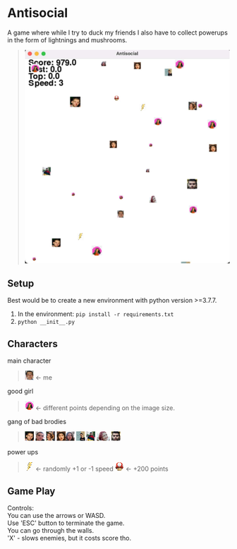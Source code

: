 # Antisocial

A game where while I try to duck my friends I also have to collect powerups in the form of lightnings and mushrooms.

>![](players_images/thumbnail/antisocial.jpg)

## Setup

Best would be to create a new environment with python version >=3.7.7. </br>

1. In the environment: `pip install -r requirements.txt`</br>
2. `python __init__.py`</br>


## Characters

main character
>![](players_images/player.png) <- me

good girl
>![](players_images/good/ceci.png) <- different points depending on the image size.

gang of bad brodies
>![](players_images/bad/radichat.png) ![](players_images/bad/danko.png) ![](players_images/bad/regi.png) ![](players_images/bad/bocko.png)![](players_images/bad/anne.png) ![](players_images/bad/lazo.png) ![](players_images/bad/aleko.png) ![](players/bad/monika.png) ![](players_images/bad/shosho.png)

power ups
>![](players_images/powerups/flash.png) <- randomly +1 or -1 speed
>![](players_images/powerups/red.png) <- +200 points


## Game Play

Controls: </br>
You can use the arrows or WASD. </br>
Use 'ESC' button to terminate the game. </br>
You can go through the walls. </br>
'X' - slows enemies, but it costs score tho. </br>
